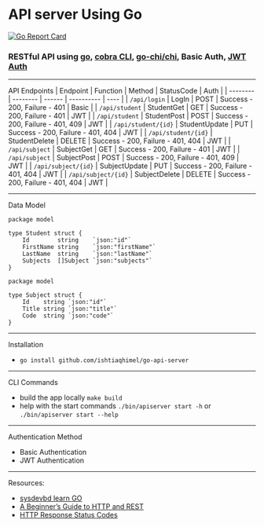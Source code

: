 # API server Using Go

[![Go Report Card](https://goreportcard.com/badge/github.com/ishtiaqhimel/go-api-server)](https://goreportcard.com/report/github.com/ishtiaqhimel/go-api-server)

### RESTful API using [go](https://github.com/golang), [cobra CLI](https://github.com/spf13/cobra), [go-chi/chi](https://github.com/go-chi/chi), Basic Auth, [JWT Auth](https://github.com/dgrijalva/jwt-go)

--- 
API Endpoints
| Endpoint | Function | Method | StatusCode | Auth |
| -------- | -------- | ------ | ---------- | ---- |
| `/api/login` | LogIn | POST | Success - 200, Failure - 401 | Basic |
| `/api/student` | StudentGet | GET | Success - 200, Failure - 401 | JWT |
| `/api/student` | StudentPost | POST | Success - 200, Failure - 401, 409 | JWT |
| `/api/student/{id}` | StudentUpdate | PUT | Success - 200, Failure - 401, 404 | JWT |
| `/api/student/{id}` | StudentDelete | DELETE | Success - 200, Failure - 401, 404 | JWT |
| `/api/subject` | SubjectGet | GET | Success - 200, Failure - 401 | JWT |
| `/api/subject` | SubjectPost | POST | Success - 200, Failure - 401, 409 | JWT |
| `/api/subject/{id}` | SubjectUpdate | PUT | Success - 200, Failure - 401, 404 | JWT |
| `/api/subject/{id}` | SubjectDelete | DELETE | Success - 200, Failure - 401, 404 | JWT |

---
Data Model
```
package model

type Student struct {
	Id        string    `json:"id"`
	FirstName string    `json:"firstName"`
	LastName  string    `json:"lastName"`
	Subjects  []Subject `json:"subjects"`
}

```
```
package model

type Subject struct {
	Id    string `json:"id"`
	Title string `json:"title"`
	Code  string `json:"code"`
}

```

---

Installation
* `go install github.com/ishtiaqhimel/go-api-server`

---

CLI Commands
* build the app locally `make build`
* help with the start commands `./bin/apiserver start -h` or `./bin/apiserver start --help`
---
Authentication Method
* Basic Authentication
* JWT Authentication

---
Resources:
* [sysdevbd learn GO](https://sysdevbd.com/go/)
* [A Beginner’s Guide to HTTP and REST](https://code.tutsplus.com/tutorials/a-beginners-guide-to-http-and-rest--net-16340)
* [HTTP Response Status Codes](https://developer.mozilla.org/en-US/docs/Web/HTTP/Status)

